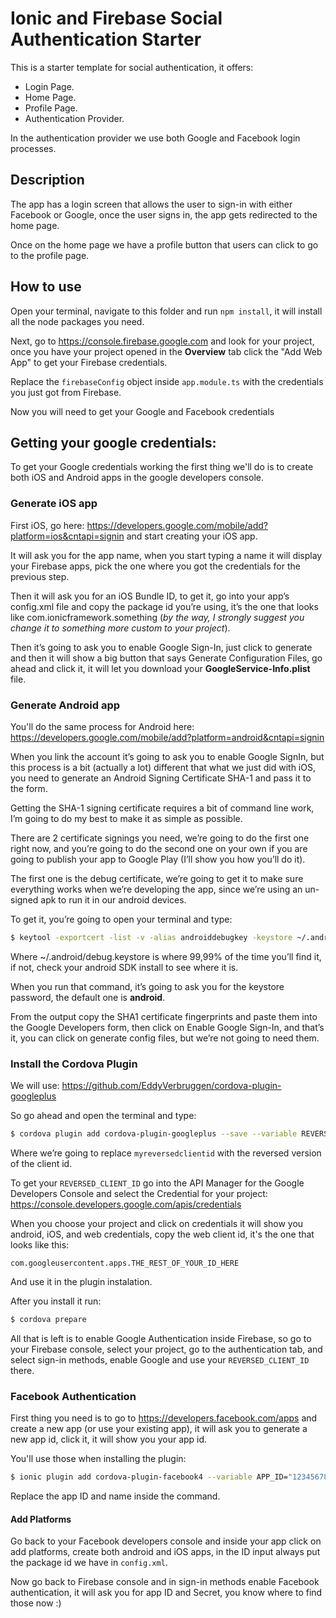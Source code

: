 # Ionic and Firebase Social Authentication Starter

This is a starter template for social authentication, it offers:

* Login Page.
* Home Page.
* Profile Page.
* Authentication Provider.

In the authentication provider we use both Google and Facebook login processes.

## Description

The app has a login screen that allows the user to sign-in with either Facebook or Google, once the user signs in, the app gets redirected to the home page.

Once on the home page we have a profile button that users can click to go to the profile page.

## How to use

Open your terminal, navigate to this folder and run `npm install`, it will install all the node packages you need.

Next, go to https://console.firebase.google.com and look for your project, once you have your project opened in the **Overview** tab click the "Add Web App" to get your Firebase credentials.

Replace the `firebaseConfig` object inside `app.module.ts` with the credentials you just got from Firebase.

Now you will need to get your Google and Facebook credentials

## Getting your google credentials:

To get your Google credentials working the first thing we'll do is to create both iOS and Android apps in the google developers console.

### Generate iOS app

First iOS, go here: https://developers.google.com/mobile/add?platform=ios&cntapi=signin and start creating your iOS app.

It will ask you for the app name, when you start typing a name it will display your Firebase apps, pick the one where you got the credentials for the previous step.

Then it will ask you for an iOS Bundle ID, to get it, go into your app’s config.xml file and copy the package id you’re using, it’s the one that looks like com.ionicframework.something (_by the way, I strongly suggest you change it to something more custom to your project_).

Then it’s going to ask you to enable Google Sign-In, just click to generate and then it will show a big button that says Generate Configuration Files, go ahead and click it, it will let you download your **GoogleService-Info.plist** file.

### Generate Android app

You'll do the same process for Android here: https://developers.google.com/mobile/add?platform=android&cntapi=signin

When you link the account it’s going to ask you to enable Google SignIn, but this process is a bit (actually a lot) different that what we just did with iOS, you need to generate an Android Signing Certificate SHA-1 and pass it to the form.

Getting the SHA-1 signing certificate requires a bit of command line work, I’m going to do my best to make it as simple as possible.

There are 2 certificate signings you need, we’re going to do the first one right now, and you’re going to do the second one on your own if you are going to publish your app to Google Play (I’ll show you how you’ll do it).

The first one is the debug certificate, we’re going to get it to make sure everything works when we’re developing the app, since we’re using an un-signed apk to run it in our android devices.

To get it, you’re going to open your terminal and type:

```bash
$ keytool -exportcert -list -v -alias androiddebugkey -keystore ~/.android/debug.keystore
```

Where ~/.android/debug.keystore is where 99,99% of the time you’ll find it, if not, check your android SDK install to see where it is.

When you run that command, it’s going to ask you for the keystore password, the default one is **android**.

From the output copy the SHA1 certificate fingerprints and paste them into the Google Developers form, then click on Enable Google Sign-In, and that’s it, you can click on generate config files, but we’re not going to need them.


### Install the Cordova Plugin

We will use: https://github.com/EddyVerbruggen/cordova-plugin-googleplus

So go ahead and open the terminal and type:

```bash
$ cordova plugin add cordova-plugin-googleplus --save --variable REVERSED_CLIENT_ID=myreversedclientid
```

Where we’re going to replace `myreversedclientid` with the reversed version of the client id.

To get your `REVERSED_CLIENT_ID` go into the API Manager for the Google Developers Console and select the Credential for your project: https://console.developers.google.com/apis/credentials

When you choose your project and click on credentials it will show you android, iOS, and web credentials, copy the web client id, it's the one that looks like this:

`com.googleusercontent.apps.THE_REST_OF_YOUR_ID_HERE`

And use it in the plugin instalation.

After you install it run:

```bash
$ cordova prepare
```

All that is left is to enable Google Authentication inside Firebase, so go to your Firebase console, select your project, go to the authentication tab, and select sign-in methods, enable Google and use your `REVERSED_CLIENT_ID` there.

### Facebook Authentication

First thing you need is to go to https://developers.facebook.com/apps and create a new app (or use your existing app), it will ask you to generate a new app id, click it, it will show you your app id.

You'll use those when installing the plugin:

```bash
$ ionic plugin add cordova-plugin-facebook4 --variable APP_ID="123456789" --variable APP_NAME="myApplication"
```

Replace the app ID and name inside the command.

#### Add Platforms

Go back to your Facebook developers console and inside your app click on add platforms, create both android and iOS apps, in the ID input always put the package id we have in `config.xml`.

Now go back to Firebase console and in sign-in methods enable Facebook authentication, it will ask you for app ID and Secret, you know where to find those now :)
